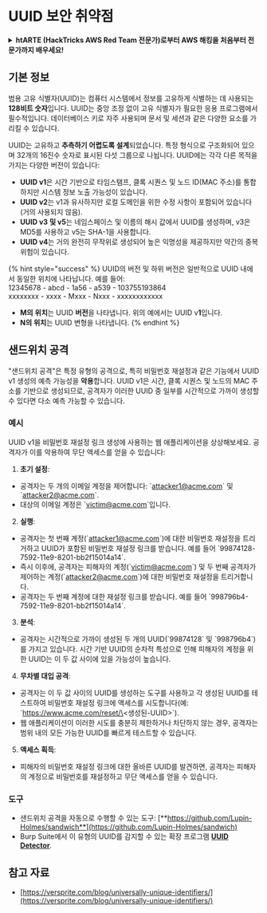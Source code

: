 # UUID 보안 취약점

<details>

<summary><strong>htARTE (HackTricks AWS Red Team 전문가)로부터 AWS 해킹을 처음부터 전문가까지 배우세요</strong></a><strong>!</strong></summary>

HackTricks를 지원하는 다른 방법:

* **회사가 HackTricks에 광고되길 원하거나** **PDF 형식의 HackTricks를 다운로드**하려면 [**구독 요금제**](https://github.com/sponsors/carlospolop)를 확인하세요!
* [**공식 PEASS & HackTricks 스왜그**](https://peass.creator-spring.com)를 구매하세요
* [**The PEASS Family**](https://opensea.io/collection/the-peass-family)를 발견하세요, 당사의 독점 [**NFTs**](https://opensea.io/collection/the-peass-family) 컬렉션
* **💬 [**Discord 그룹**](https://discord.gg/hRep4RUj7f)에 가입하거나 [**텔레그램 그룹**](https://t.me/peass)에 가입하거나** **트위터** 🐦 [**@carlospolopm**](https://twitter.com/hacktricks\_live)**를 팔로우하세요.**
* **해킹 트릭을 공유하고 PR을 제출하여** [**HackTricks**](https://github.com/carlospolop/hacktricks) **및** [**HackTricks Cloud**](https://github.com/carlospolop/hacktricks-cloud) **깃허브 저장소를 팔로우하세요.**

</details>

## 기본 정보

범용 고유 식별자(UUID)는 컴퓨터 시스템에서 정보를 고유하게 식별하는 데 사용되는 **128비트 숫자**입니다. UUID는 중앙 조정 없이 고유 식별자가 필요한 응용 프로그램에서 필수적입니다. 데이터베이스 키로 자주 사용되며 문서 및 세션과 같은 다양한 요소를 가리킬 수 있습니다.

UUID는 고유하고 **추측하기 어렵도록 설계**되었습니다. 특정 형식으로 구조화되어 있으며 32개의 16진수 숫자로 표시된 다섯 그룹으로 나뉩니다. UUID에는 각각 다른 목적을 가지는 다양한 버전이 있습니다:

* **UUID v1**은 시간 기반으로 타임스탬프, 클록 시퀀스 및 노드 ID(MAC 주소)를 통합하지만 시스템 정보 노출 가능성이 있습니다.
* **UUID v2**는 v1과 유사하지만 로컬 도메인을 위한 수정 사항이 포함되어 있습니다(거의 사용되지 않음).
* **UUID v3 및 v5**는 네임스페이스 및 이름의 해시 값에서 UUID를 생성하며, v3은 MD5를 사용하고 v5는 SHA-1을 사용합니다.
* **UUID v4**는 거의 완전히 무작위로 생성되어 높은 익명성을 제공하지만 약간의 중복 위험이 있습니다.

{% hint style="success" %}
UUID의 버전 및 하위 버전은 일반적으로 UUID 내에서 동일한 위치에 나타납니다. 예를 들어:\
12345678 - abcd - 1a56 - a539 - 103755193864\
xxxxxxxx  - xxxx - Mxxx - Nxxx - xxxxxxxxxxxx

* **M의 위치**는 UUID **버전**을 나타냅니다. 위의 예에서는 UUID v**1**입니다.
* **N의 위치**는 UUID 변형을 나타냅니다.
{% endhint %}

## 샌드위치 공격

"샌드위치 공격"은 특정 유형의 공격으로, 특히 비밀번호 재설정과 같은 기능에서 UUID v1 생성의 예측 가능성을 **악용**합니다. UUID v1은 시간, 클록 시퀀스 및 노드의 MAC 주소를 기반으로 생성되므로, 공격자가 이러한 UUID 중 일부를 시간적으로 가까이 생성할 수 있다면 다소 예측 가능할 수 있습니다.

### 예시

UUID v1을 비밀번호 재설정 링크 생성에 사용하는 웹 애플리케이션을 상상해보세요. 공격자가 이를 악용하여 무단 액세스를 얻을 수 있습니다:

1. **초기 설정**:

* 공격자는 두 개의 이메일 계정을 제어합니다: \`attacker1@acme.com\` 및 \`attacker2@acme.com\`.
* 대상의 이메일 계정은 \`victim@acme.com\`입니다.

2. **실행**:

* 공격자는 첫 번째 계정(\`attacker1@acme.com\`)에 대한 비밀번호 재설정을 트리거하고 UUID가 포함된 비밀번호 재설정 링크를 받습니다. 예를 들어 \`99874128-7592-11e9-8201-bb2f15014a14\`.
* 즉시 이후에, 공격자는 피해자의 계정(\`victim@acme.com\`) 및 두 번째 공격자가 제어하는 계정(\`attacker2@acme.com\`)에 대한 비밀번호 재설정을 트리거합니다.
* 공격자는 두 번째 계정에 대한 재설정 링크를 받습니다. 예를 들어 \`998796b4-7592-11e9-8201-bb2f15014a14\`.

3. **분석**:

* 공격자는 시간적으로 가까이 생성된 두 개의 UUID(\`99874128\` 및 \`998796b4\`)를 가지고 있습니다. 시간 기반 UUID의 순차적 특성으로 인해 피해자의 계정을 위한 UUID는 이 두 값 사이에 있을 가능성이 높습니다.

4. **무차별 대입 공격**:

* 공격자는 이 두 값 사이의 UUID를 생성하는 도구를 사용하고 각 생성된 UUID를 테스트하여 비밀번호 재설정 링크에 액세스를 시도합니다(예: \`https://www.acme.com/reset/\<생성된-UUID>\`).
* 웹 애플리케이션이 이러한 시도를 충분히 제한하거나 차단하지 않는 경우, 공격자는 범위 내의 모든 가능한 UUID를 빠르게 테스트할 수 있습니다.

5. **액세스 획득**:

* 피해자의 비밀번호 재설정 링크에 대한 올바른 UUID를 발견하면, 공격자는 피해자의 계정으로 비밀번호를 재설정하고 무단 액세스를 얻을 수 있습니다.

### 도구

* 샌드위치 공격을 자동으로 수행할 수 있는 도구: [**https://github.com/Lupin-Holmes/sandwich**](https://github.com/Lupin-Holmes/sandwich)
* Burp Suite에서 이 유형의 UUID를 감지할 수 있는 확장 프로그램 [**UUID Detector**](https://portswigger.net/bappstore/65f32f209a72480ea5f1a0dac4f38248).

## 참고 자료

* [https://versprite.com/blog/universally-unique-identifiers/](https://versprite.com/blog/universally-unique-identifiers/)
